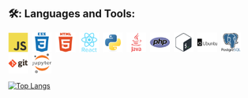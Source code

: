 
<!-- <div align="center">
  <img src="https://media.giphy.com/media/dWesBcTLavkZuG35MI/giphy.gif" width="100%" height="350"/>
</div> -->
 
<!--  👨‍💻 About me:
 
 <ul>
  <li>👋 Hi, I’m Surur Khan!</li>
  <li>👀 My current focus is on expanding my knowledge of frontend web development and learning essential OOP concepts in Java in University</li>
  <li>🌱 I’m currently learning Javascript, HTML and CSS by working with the frontend altering website design!</li>
  <li> ⌨️ I’m looking to collaborate on front end projects that offer a captivating challenge which expands my domain knowledge and technical capabilities while making a noteworthy contribution to your goals!</li>
  <li> 🏅 When I'm not coding, my hobbies include powerlifting, competitive archery, deep sea diving, boxing, cooking, poetry and vocalism.
</ul> -->

## 🛠️: Languages and Tools:
<div>
    <img src="https://github.com/devicons/devicon/blob/master/icons/javascript/javascript-original.svg" title="JavaScript" alt="JavaScript" width="40" height="40"/>&nbsp;
  <img src="https://github.com/devicons/devicon/blob/master/icons/css3/css3-plain-wordmark.svg"  title="CSS3" alt="CSS" width="40" height="40"/>&nbsp;
  <img src="https://github.com/devicons/devicon/blob/master/icons/html5/html5-plain-wordmark.svg" title="HTML5" alt="HTML" width="40" height="40"/>&nbsp;
   <img src="https://github.com/devicons/devicon/blob/master/icons/react/react-original-wordmark.svg" title="React" alt="React" width="40" height="40"/>&nbsp;
  <img src="https://github.com/devicons/devicon/blob/master/icons/python/python-original.svg" title="Python" alt="Python" width="40" height="40"/>&nbsp;
  <img src="https://github.com/devicons/devicon/blob/master/icons/java/java-plain-wordmark.svg" width="40" height = "40"/>&nbsp;
  <img src="https://github.com/devicons/devicon/blob/master/icons/php/php-original.svg" width="40" height = "40"/>&nbsp;
  <img src="https://github.com/devicons/devicon/blob/master/icons/bash/bash-original.svg" title="Bash" alt="Bash" width="40" height="40"/>&nbsp;
  <img src="https://github.com/devicons/devicon/blob/master/icons/ubuntu/ubuntu-plain-wordmark.svg" title="Ubuntu" alt="Ubuntu" width="40" height="40"/>&nbsp;
  <img src="https://github.com/devicons/devicon/blob/master/icons/postgresql/postgresql-original-wordmark.svg" title="SQL" alt="SQL" width="40" height="40"/>&nbsp;
  <img src="https://github.com/devicons/devicon/blob/master/icons/git/git-original-wordmark.svg" title="Git" **alt="Git" width="40" height="40"/>&nbsp;
  <img src="https://github.com/devicons/devicon/blob/master/icons/jupyter/jupyter-original-wordmark.svg" title="Jupyter" alt="Jupyter" width="40" height = "40"/>
  </div>

<!--[![GitHub Streak](http://github-readme-streak-stats.herokuapp.com?user=Rukhan4&theme=dark&background=000000)](https://git.io/streak-stats) -->

[![Top Langs](https://github-readme-stats.vercel.app/api/top-langs/?username=rukhan4&langs_count=8&layout=compact&theme=dark)](https://github.com/anuraghazra/github-readme-stats)


<!-- [Code Wars Profile](https://www.codewars.com/users/SururKhan)
 -->
